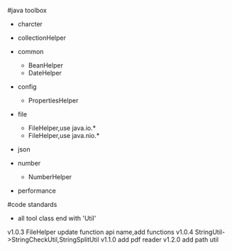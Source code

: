 #java toolbox
* charcter
* collectionHelper
* common
	- BeanHelper
	- DateHelper
* config
	- PropertiesHelper
* file
	- FileHelper,use java.io.*
	- FileHelper,use java.nio.*

* json

* number
	- NumberHelper

* performance

#code standards
* all tool class end with 'Util'

v1.0.3 FileHelper update function api name,add functions
v1.0.4 StringUtil->StringCheckUtil,StringSplitUtil
v1.1.0 add pdf reader
v1.2.0 add path util